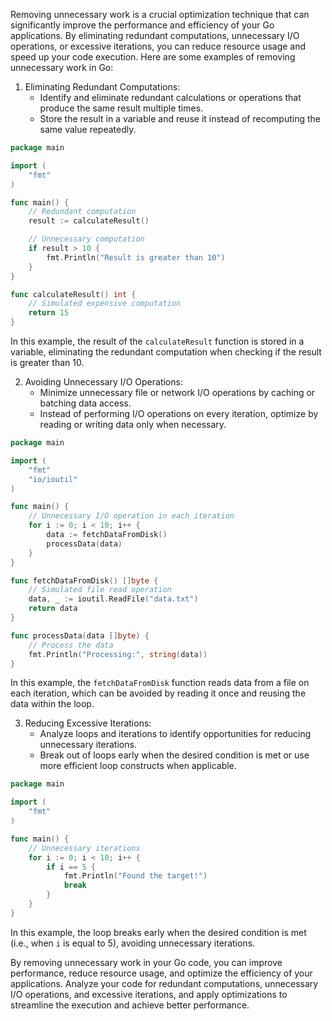 Removing unnecessary work is a crucial optimization technique that can significantly improve the performance and efficiency of your Go applications. By eliminating redundant computations, unnecessary I/O operations, or excessive iterations, you can reduce resource usage and speed up your code execution. Here are some examples of removing unnecessary work in Go:

1. Eliminating Redundant Computations:
   - Identify and eliminate redundant calculations or operations that produce the same result multiple times.
   - Store the result in a variable and reuse it instead of recomputing the same value repeatedly.

```go
package main

import (
	"fmt"
)

func main() {
	// Redundant computation
	result := calculateResult()

	// Unnecessary computation
	if result > 10 {
		fmt.Println("Result is greater than 10")
	}
}

func calculateResult() int {
	// Simulated expensive computation
	return 15
}
```

In this example, the result of the `calculateResult` function is stored in a variable, eliminating the redundant computation when checking if the result is greater than 10.

2. Avoiding Unnecessary I/O Operations:
   - Minimize unnecessary file or network I/O operations by caching or batching data access.
   - Instead of performing I/O operations on every iteration, optimize by reading or writing data only when necessary.

```go
package main

import (
	"fmt"
	"io/ioutil"
)

func main() {
	// Unnecessary I/O operation in each iteration
	for i := 0; i < 10; i++ {
		data := fetchDataFromDisk()
		processData(data)
	}
}

func fetchDataFromDisk() []byte {
	// Simulated file read operation
	data, _ := ioutil.ReadFile("data.txt")
	return data
}

func processData(data []byte) {
	// Process the data
	fmt.Println("Processing:", string(data))
}
```

In this example, the `fetchDataFromDisk` function reads data from a file on each iteration, which can be avoided by reading it once and reusing the data within the loop.

3. Reducing Excessive Iterations:
   - Analyze loops and iterations to identify opportunities for reducing unnecessary iterations.
   - Break out of loops early when the desired condition is met or use more efficient loop constructs when applicable.

```go
package main

import (
	"fmt"
)

func main() {
	// Unnecessary iterations
	for i := 0; i < 10; i++ {
		if i == 5 {
			fmt.Println("Found the target!")
			break
		}
	}
}
```

In this example, the loop breaks early when the desired condition is met (i.e., when `i` is equal to 5), avoiding unnecessary iterations.

By removing unnecessary work in your Go code, you can improve performance, reduce resource usage, and optimize the efficiency of your applications. Analyze your code for redundant computations, unnecessary I/O operations, and excessive iterations, and apply optimizations to streamline the execution and achieve better performance.